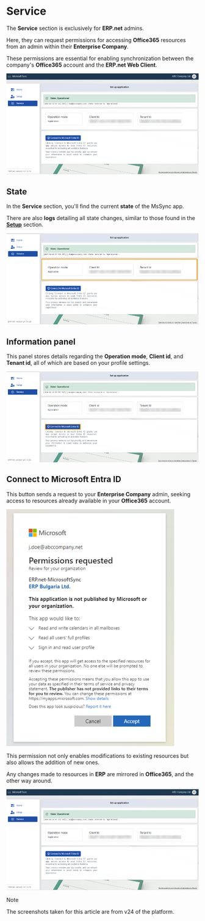 # Service 

The **Service** section is exclusively for **ERP.net** admins. 

Here, they can request permissions for accessing **Office365** resources from an admin within their **Enterprise Company**. 

These permissions are essential for enabling synchronization between the company's **Office365** account and the **ERP.net Web Client**. 

 ![picture](pictures/Service_view_01_03.png)

## State 

In the **Service** section, you'll find the current **state** of the MsSync app.

There are also **logs** detailing all state changes, similar to those found in the **[Setup](https://docs.erp.net/tech/modules/applications/mssync/setup.html)** section. 

![picture](pictures/Service_information_01_03.png)
 
## Information panel 

This panel stores details regarding the **Operation mode**, **Client id**, and **Tenant id**, all of which are based on your profile settings.

![picture](pictures/Service_connect_01_03.png)
 
## Connect to Microsoft Entra ID 

This button sends a request to your **Enterprise Company** admin, seeking access to resources already available in your **Office365** account. 

![picture](pictures/Service_permission_01_03.png) 

This permission not only enables modifications to existing resources but also allows the addition of new ones. 

Any changes made to resources in **ERP** are mirrored in **Office365**, and the other way around. 

![picture](pictures/Overview_service_01_03.png)

> [!NOTE]
> 
> The screenshots taken for this article are from v24 of the platform.
